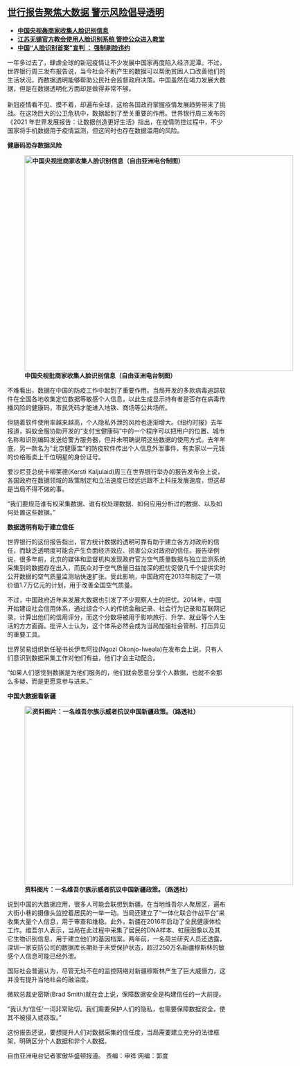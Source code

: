 <!--1616618239000-->
[世行报告聚焦大数据  警示风险倡导透明](https://www.rfa.org/mandarin/yataibaodao/renquanfazhi/hc-03242021145303.html)
------

<p></p><ul><li><strong><a href="https://www.rfa.org/mandarin/Xinwen/wul0316d-03162021065517.html">中国央视轰商家收集人脸识别信息</a></strong></li><li><strong><a href="https://www.rfa.org/mandarin/Xinwen/10-09232020183102.html">江苏无锡官方教会使用人脸识别系统 管控公众进入教堂</a></strong></li><li><strong><a href="https://www.rfa.org/mandarin/yataibaodao/renquanfazhi/gf1-11232020070811.html">中国“人脸识别首案”宣判 ： 强制刷脸违约</a></strong></li></ul><p>一年多过去了，肆虐全球的新冠疫情让不少发展中国家再度陷入经济泥潭。不过，世界银行周三发布报告说，当今社会不断产生的数据可以帮助贫困人口改善他们的生活状况，而数据透明能够帮助公民社会监督政府决策。中国虽然在竭力发展大数据，但是在数据透明化方面却是做得非常不够。<br/><br/>新冠疫情看不见、摸不着，却遍布全球，这给各国政府掌握疫情发展趋势带来了挑战。在这场巨大的公卫危机中，数据起到了至关重要的作用。世界银行周三发布的《2021 年世界发展报告：让数据创造更好生活》指出，在疫情防控过程中，不少国家将手机数据用于疫情监测，但这同时也存在数据滥用的风险。</p><p><strong>健康码恐存数据风险</strong></p><p><strong><figure class="image-richtext image-inline captioned" style="width:620px;"><img alt="中国央视批商家收集人脸识别信息（自由亚洲电台制图）" height="498" src="https://www.rfa.org/mandarin/yataibaodao/renquanfazhi/hc-03242021145303.html/5008358e-5714-49e0-98ac-70f8e66b8206.jpeg/@@images/fefb2b41-92ec-4ea3-87f9-3f32f45a4a95.jpeg" title="1" width="620"/><figcaption class="image-caption">中国央视批商家收集人脸识别信息（自由亚洲电台制图）</figcaption><small></small></figure></strong></p><p>不难看出，数据在中国的防疫工作中起到了重要作用。当局开发的多款病毒追踪软件在全国各地收集定位数据等敏感个人信息，以此生成显示持有者是否存在病毒传播风险的健康码，市民凭码才能进入地铁、商场等公共场所。</p><p>但随着软件使用率越来越高，个人隐私外泄的风险也逐渐增大。《纽约时报》去年报道，蚂蚁金服协助开发的“支付宝健康码”中的一个程序可以把用户的位置、城市名称和识别编码发送给警方服务器，但并未明确说明这些数据的使用方式。去年年底，另一款名为“北京健康宝”的防疫软件传出个人信息外泄事件，有卖家以一元钱的价格贩卖上千位明星的身份证号。</p><p>爱沙尼亚总统卡柳莱德(Kersti Kaljulaid)周三在世界银行举办的报告发布会上说，各国政府在数据领域的政策制定和立法速度已经远远跟不上科技发展速度，但这却是当局不得不做的事。</p><p>“我们要规范谁有权采集数据、谁有权处理数据、如何应用分析过的数据、以及如何处置这些数据。”</p><p><strong>数据透明有助于建立信任</strong></p><p>世界银行的这份报告指出，官方统计数据的透明可靠有助于建立各方对政府的信任，而缺乏透明度可能会产生负面经济效应、损害公众对政府的信任。报告举例说，很多年前，北京的媒体和监督机构发现政府官方空气质量数据与独立监测系统采集到的数据存在出入，而民众对于空气质量日益加深的担忧促使几千个提供实时公开数据的空气质量监测站快速扩张。受此影响，中国政府在2013年制定了一项价值1.7万亿元的计划，用于改善全国空气质量。</p><p>不过，中国政府近年来发展大数据也引发了不少观察人士的担忧。2014年，中国开始建设社会信用体系，通过综合个人的传统金融记录、社会行为记录和互联网记录，计算出他们的信用评分，而这个分数将被用于影响旅行、升学、就业等个人生活的方方面面。批评人士认为，这个体系必然会成为当局加强社会管制、打压异见的重要工具。</p><p>世界贸易组织新任秘书长伊韦阿拉(Ngozi Okonjo-Iweala)在发布会上说，只有人们意识到数据采集工作对他们有益，他们才会主动配合。</p><p>“如果人们感觉到数据是为他们服务的，他们就会愿意分享个人数据，也就不会那么多疑，而是更愿意参与进来。”</p><p><strong>中国大数据看新疆</strong></p><p><strong><figure class="image-richtext image-inline captioned" style="width:620px;"><img alt="资料图片：一名维吾尔族示威者抗议中国新疆政策。（路透社）" height="413" src="https://www.rfa.org/mandarin/yataibaodao/renquanfazhi/hc-03242021145303.html/9d0f8471-5901-4301-b4ba-563971cd9cf4.jpeg/@@images/3d837df9-ba90-448a-a4d4-68bff03d38f9.jpeg" title="2" width="620"/><figcaption class="image-caption">资料图片：一名维吾尔族示威者抗议中国新疆政策。（路透社）</figcaption><small></small></figure></strong></p><p>说到中国的大数据应用，很多人可能会联想到新疆。在当地维吾尔人聚居区，遍布大街小巷的摄像头监控着居民的一举一动。当局还建立了“一体化联合作战平台”来收集大量个人信息，用于审查和维稳。此外，新疆在2016年启动了全民健康体检工作。维吾尔人表示，当局在此过程中采集了居民的DNA样本、虹膜图像以及其它生物识别信息，用于建立他们的基因档案。两年前，一名荷兰研究人员还透露，深圳一家安防公司的数据库长期处于未受保护状态，超过250万名新疆穆斯林的敏感个人信息可能已经外泄。</p><p>国际社会普遍认为，尽管无处不在的监控网络对新疆穆斯林产生了巨大威慑力，这并没有提升当地社会的融洽度。</p><p>微软总裁史密斯(Brad Smith)就在会上说，保障数据安全是构建信任的一大前提。</p><p>“我认为‘信任’一词非常贴切。我们需要保护人们的隐私，也需要保障数据安全，使其不被侵入或窃取。”</p><p>这份报告还说，要想提升人们对数据采集的信任度，当局需要建立充分的法律框架，明确区分个人数据和非个人数据。</p><p>自由亚洲电台记者家傲华盛顿报道。 责编：申铧 网编：郭度</p>
